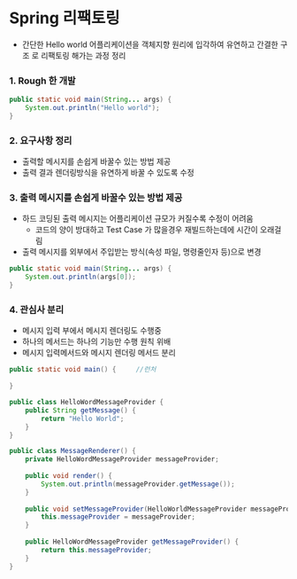 # Spring 리팩토링
* 간단한 Hello world 어플리케이션을 객체지향 원리에 입각하여 유연하고 간결한 구조 로 리팩토링 해가는 과정 정리

### 1. Rough 한 개발
```java
public static void main(String... args) {
	System.out.println("Hello world");
}
```

### 2. 요구사항 정리
* 출력할 메시지를 손쉽게 바꿀수 있는 방법 제공
* 출력 결과 렌더링방식을 유연하게 바꿀 수 있도록 수정

### 3. 출력 메시지를 손쉽게 바꿀수 있는 방법 제공
* 하드 코딩된 출력 메시지는 어플리케이션 규모가 커질수록 수정이 어려움
   * 코드의 양이 방대하고 Test Case 가 많을경우 재빌드하는데에 시간이 오래걸림
* 출력 메시지를 외부에서 주입받는 방식(속성 파일, 명령줄인자 등)으로 변경

```java
public static void main(String... args) {
	System.out.println(args[0]);
}
```

### 4. 관심사 분리
* 메시지 입력 부에서 메시지 렌더링도 수행중
* 하나의 메서드는 하나의 기능만 수행 원칙 위배
* 메시지 입력메서드와 메시지 렌더링 메서드 분리 
```java
public static void main() {		//런처
	
}

public class HelloWordMessageProvider {
	public String getMessage() {
		return "Hello World";
	}
}

public class MessageRenderer() {
	private HelloWordMessageProvider messageProvider;
	
	public void render() {
		System.out.println(messageProvider.getMessage());
	}
	
	public void setMessageProvider(HelloWorldMessageProvider messageProvider) {
		this.messageProvider = messageProvider;
	}
	
	public HelloWordMessageProvider getMessageProvider() {
		return this.messageProvider;
	}
}

```